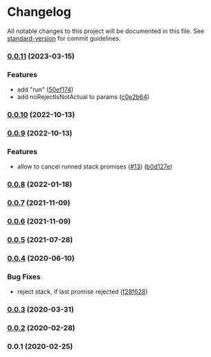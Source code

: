 # Changelog

All notable changes to this project will be documented in this file. See [standard-version](https://github.com/conventional-changelog/standard-version) for commit guidelines.

### [0.0.11](https://github.com/Krivega/stack-promises/compare/v0.0.10...v0.0.11) (2023-03-15)

### Features

- add "run" ([50ef174](https://github.com/Krivega/stack-promises/commit/50ef17431658bfb1bbdccd74956f0a1b9b251af8))
- add noRejectIsNotActual to params ([c0e2b64](https://github.com/Krivega/stack-promises/commit/c0e2b64a102be249f2629651e5cf78f7a490ad98))

### [0.0.10](https://github.com/Krivega/stack-promises/compare/v0.0.9...v0.0.10) (2022-10-13)

### [0.0.9](https://github.com/Krivega/stack-promises/compare/v0.0.8...v0.0.9) (2022-10-13)

### Features

- allow to cancel runned stack promises ([#13](https://github.com/Krivega/stack-promises/issues/13)) ([b0d127e](https://github.com/Krivega/stack-promises/commit/b0d127ea8fd09e97567e462634fa985a79f37db5))

### [0.0.8](https://github.com/Krivega/stack-promises/compare/v0.0.7...v0.0.8) (2022-01-18)

### [0.0.7](https://github.com/Krivega/stack-promises/compare/v0.0.6...v0.0.7) (2021-11-09)

### [0.0.6](https://github.com/Krivega/stack-promises/compare/v0.0.5...v0.0.6) (2021-11-09)

### [0.0.5](https://github.com/Krivega/stack-promises/compare/v0.0.4...v0.0.5) (2021-07-28)

### [0.0.4](https://github.com/Krivega/stack-promises/compare/v0.0.3...v0.0.4) (2020-06-10)

### Bug Fixes

- reject stack, if last promise rejected ([f28f628](https://github.com/Krivega/stack-promises/commit/f28f628539d00f20c36a978c380740364821891b))

### [0.0.3](https://github.com/Krivega/stack-promises/compare/v0.0.2...v0.0.3) (2020-03-31)

### [0.0.2](https://github.com/Krivega/stack-promises/compare/v0.0.1...v0.0.2) (2020-02-28)

### 0.0.1 (2020-02-25)
